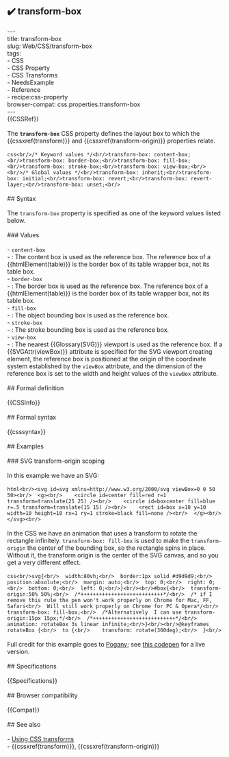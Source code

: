 ## ✔️ transform-box 
 ---<br/>title: transform-box<br/>slug: Web/CSS/transform-box<br/>tags:<br/>  - CSS<br/>  - CSS Property<br/>  - CSS Transforms<br/>  - NeedsExample<br/>  - Reference<br/>  - recipe:css-property<br/>browser-compat: css.properties.transform-box<br/>---<br/>{{CSSRef}}<br/><br/>The **`transform-box`** CSS property defines the layout box to which the {{cssxref(transform)}} and {{cssxref(transform-origin)}} properties relate.<br/><br/>```css<br/>/* Keyword values */<br/>transform-box: content-box;<br/>transform-box: border-box;<br/>transform-box: fill-box;<br/>transform-box: stroke-box;<br/>transform-box: view-box;<br/><br/>/* Global values */<br/>transform-box: inherit;<br/>transform-box: initial;<br/>transform-box: revert;<br/>transform-box: revert-layer;<br/>transform-box: unset;<br/>```<br/><br/>## Syntax<br/><br/>The `transform-box` property is specified as one of the keyword values listed below.<br/><br/>### Values<br/><br/>- `content-box`<br/>  - : The content box is used as the reference box. The reference box of a {{htmlElement(table)}} is the border box of its table wrapper box, not its table box.<br/>- `border-box`<br/>  - : The border box is used as the reference box. The reference box of a {{htmlElement(table)}} is the border box of its table wrapper box, not its table box.<br/>- `fill-box`<br/>  - : The object bounding box is used as the reference box.<br/>- `stroke-box`<br/>  - : The stroke bounding box is used as the reference box.<br/>- `view-box`<br/>  - : The nearest {{Glossary(SVG)}} viewport is used as the reference box. If a {{SVGAttr(viewBox)}} attribute is specified for the SVG viewport creating element, the reference box is positioned at the origin of the coordinate system established by the `viewBox` attribute, and the dimension of the reference box is set to the width and height values of the `viewBox` attribute.<br/><br/>## Formal definition<br/><br/>{{CSSInfo}}<br/><br/>## Formal syntax<br/><br/>{{csssyntax}}<br/><br/>## Examples<br/><br/>### SVG transform-origin scoping<br/><br/>In this example we have an SVG:<br/><br/>```html<br/><svg id=svg xmlns=http://www.w3.org/2000/svg viewBox=0 0 50 50><br/>  <g><br/>    <circle id=center fill=red r=1 transform=translate(25 25) /><br/>    <circle id=boxcenter fill=blue r=.5 transform=translate(15 15) /><br/>    <rect id=box x=10 y=10 width=10 height=10 rx=1 ry=1 stroke=black fill=none /><br/>  </g><br/></svg><br/>```<br/><br/>In the CSS we have an animation that uses a transform to rotate the rectangle infinitely. `transform-box: fill-box` is used to make the `transform-origin` the center of the bounding box, so the rectangle spins in place. Without it, the transform origin is the center of the SVG canvas, and so you get a very different effect.<br/><br/>```css<br/>svg{<br/>  width:80vh;<br/>  border:1px solid #d9d9d9;<br/>  position:absolute;<br/>  margin: auto;<br/>  top: 0;<br/>  right: 0;<br/>  bottom: 0;<br/>  left: 0;<br/>}<br/><br/>#box{<br/>  transform-origin:50% 50%;<br/>  /*+++++++++++++++++++++++++++*/<br/>  /* if I remove this rule the pen won't work properly on Chrome for Mac, FF, Safari<br/>  Will still work properly on Chrome for PC & Opera*/<br/>  transform-box: fill-box;<br/>  /*Alternatively  I can use transform-origin:15px 15px;*/<br/>  /*+++++++++++++++++++++++++++*/<br/>  animation: rotateBox 3s linear infinite;<br/>}<br/><br/>@keyframes rotateBox {<br/>  to {<br/>    transform: rotate(360deg);<br/>  }<br/>```<br/><br/>Full credit for this example goes to [Pogany](https://codepen.io/giaco); see [this codepen](https://codepen.io/giaco/pen/OwowJQ) for a live version.<br/><br/>## Specifications<br/><br/>{{Specifications}}<br/><br/>## Browser compatibility<br/><br/>{{Compat}}<br/><br/>## See also<br/><br/>- [Using CSS transforms](/en-US/docs/Web/CSS/CSS_Transforms/Using_CSS_transforms)<br/>- {{cssxref(transform)}}, {{cssxref(transform-origin)}}<br/>